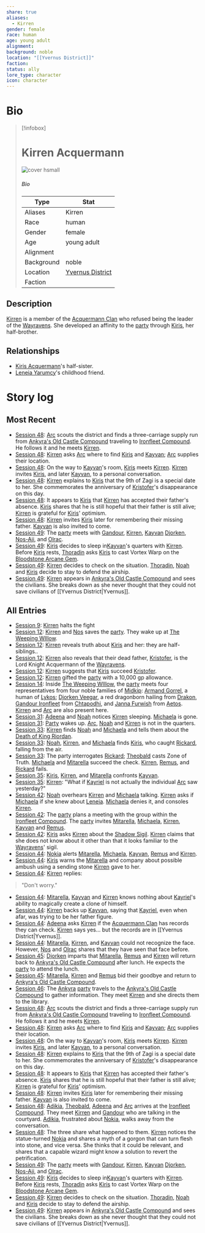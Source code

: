 ```yaml
---
share: true
aliases:
  - Kirren
gender: female
race: human
age: young adult
alignment: 
background: noble
location: "[[Yvernus District]]"
faction: 
status: ally
lore_type: character
icon: character
---
```

# Bio
> [!infobox]
> # Kirren Acquermann
> ![cover hsmall](insertimage.png)
> ##### Bio
> | Type | Stat |
> | ---- | ---- |
> | Aliases | Kirren|
> | Race| human |
> | Gender| female|
> | Age | young adult|
> | Alignment|| 
> | Background| noble|
> | Location|  [Yvernus District](../Locations/Areas/Yvernus%20District.md)|
> | Faction| | 
## Description
[Kirren](Kirren%20Acquermann.md) is a member of the [Acquermann Clan](../../Acquermann%20Clan.md) who refused being the leader of the [Wayravens](../Factions/Knights%20of%20the%20Wayraven.md). She developed an affinity to the [party](../Factions/Seven%20Up....md) through [Kiris](../PCs/Kiris%20Acquermann.md), her half-brother.
## Relationships
- [Kiris Acquermann](../PCs/Kiris%20Acquermann.md)'s half-sister.
- [Leneia Yarumcy](../../Leneia%20Yarumcy.md)'s childhood friend.
# Story log
## Most Recent
- [Session 48](../Session%20Log/Session%2048.md): [Arc](Arc.md) scouts the district and finds a three-carriage supply run from [Ankyra's Old Castle Compound](Ankyra's%20Old%20Castle%20Compound.md) traveling to [Ironfleet Compound](Ironfleet%20Compound.md). He follows it and he meets [Kirren](Kirren%20Acquermann.md).
- [Session 48](../Session%20Log/Session%2048.md): [Kirren](Kirren%20Acquermann.md) asks [Arc](Arc.md) where to find [Kiris](Kiris%20Acquermann.md) and [Kayvan](Kayvan%20Acquermann.md); [Arc](Arc.md) supplies their location.
- [Session 48](../Session%20Log/Session%2048.md): On the way to [Kayvan](Kayvan%20Acquermann.md)'s room, [Kiris](Kiris%20Acquermann.md) meets [Kirren](Kirren%20Acquermann.md). [Kirren](Kirren%20Acquermann.md) invites [Kiris](Kiris%20Acquermann.md), and later [Kayvan](Kayvan%20Acquermann.md), to a personal conversation.
- [Session 48](../Session%20Log/Session%2048.md): [Kirren](Kirren%20Acquermann.md) explains to [Kiris](Kiris%20Acquermann.md) that the 9th of Zagi is a special date to her. She commemorates the anniversary of [Kristofer](Kristofer%20Acquermann.md)'s disappearance on this day.
- [Session 48](../Session%20Log/Session%2048.md): It appears to [Kiris](Kiris%20Acquermann.md) that [Kirren](Kirren%20Acquermann.md) has accepted their father's absence. [Kiris](Kiris%20Acquermann.md) shares that he is still hopeful that their father is still alive; [Kirren](Kirren%20Acquermann.md) is grateful for [Kiris](Kiris%20Acquermann.md)' optimism.
- [Session 48](../Session%20Log/Session%2048.md): [Kirren](Kirren%20Acquermann.md) invites [Kiris](Kiris%20Acquermann.md) later for remembering their missing father. [Kayvan](Kayvan%20Acquermann.md) is also invited to come.
- [Session 49](../Session%20Log/Session%2049.md): The [party](Seven%20Up....md) meets with [Gandour](Gandour%20Ironfleet.md), [Kirren](Kirren%20Acquermann.md), [Kayvan](Kayvan%20Acquermann.md) [Djorken](Djorken%20Veegar.md), [Nos-Aji](Nos-Aji.md), and [Olrac](Olrac.md).
- [Session 49](../Session%20Log/Session%2049.md): [Kiris](Kiris%20Acquermann.md) decides to sleep in[Kayvan](Kayvan%20Acquermann.md)'s quarters with [Kirren](Kirren%20Acquermann.md). Before [Kiris](Kiris%20Acquermann.md) rests, [Thoradin](Thoradin%20Goodman.md) asks [Kiris](Kiris%20Acquermann.md) to cast Vortex Warp on the [Bloodstone Arcane Gem](Bloodstone%20Arcane%20Gem.md).
- [Session 49](../Session%20Log/Session%2049.md): [Kirren](Kirren%20Acquermann.md) decides to check on the situation. [Thoradin](Thoradin%20Goodman.md), [Noah](Noah%20Skie.md) and [Kiris](Kiris%20Acquermann.md) decide to stay to defend the airship.
- [Session 49](../Session%20Log/Session%2049.md): [Kirren](Kirren%20Acquermann.md) appears in [Ankyra's Old Castle Compound](Ankyra's%20Old%20Castle%20Compound.md) and sees the civilians. She breaks down as she never thought that they could not save civilians of [[Yvernus District|Yvernus]].

## All Entries
- [Session 9](../../Session%209.md): [Kirren](Kirren%20Acquermann.md) halts the fight
- [Session 12](../../Session%2012.md): [Kirren](Kirren%20Acquermann.md) and [Nos](Nos-Aji.md) saves the [party](Seven%20Up....md). They wake up at [The Weeping WIllow](The%20Weeping%20WIllow.md).
- [Session 12](../../Session%2012.md): [Kirren](Kirren%20Acquermann.md) reveals truth about [Kiris](Kiris%20Acquermann.md) and her: they are half-siblings..
- [Session 12](../../Session%2012.md): [Kirren](Kirren%20Acquermann.md) also reveals that their dead father, [Kristofer](Kristofer%20Acquermann.md), is the Lord Knight Acquermann of the [Wayravens](Knights%20of%20the%20Wayraven.md).
- [Session 12](../../Session%2012.md): [Kirren](Kirren%20Acquermann.md) suggests that [Kiris](Kiris%20Acquermann.md) succeed [Kristofer](Kristofer%20Acquermann.md).
- [Session 12](../../Session%2012.md): [Kirren](Kirren%20Acquermann.md) gifted the [party](Seven%20Up....md) with a 10,000 gp allowance.
- [Session 14](../../Session%2014.md): Inside [The Weeping WIllow](The%20Weeping%20WIllow.md), the [party](Seven%20Up....md) meets four representatives from four noble families of [Midkip](Midkip.md): [Armand Gorrel](Armand%20Gorrel.md), a human of [Lykos](Lykos%20District.md); [Djorken Veegar](Djorken%20Veegar.md), a red dragonborn hailing from [Drakon](Drakon%20District.md), [Gandour Ironfleet](Gandour%20Ironfleet.md) from [Chtapodhi](Chtapodhi%20District.md), and [Janna Furwish](Janna%20Furwish.md) from [Aetos](Aetos%20District.md). [Kirren](Kirren%20Acquermann.md) and [Arc](Arc.md) are also present here.
- [Session 31](../../Session%2031.md): [Adeena](Adeena%20Oberon.md) and [Noah](Noah%20Skie.md) notices [Kirren](Kirren%20Acquermann.md) sleeping. [Michaela](Michaela%20Randall.md) is gone.
- [Session 31](../../Session%2031.md): [Party](Seven%20Up....md) wakes up. [Arc](Arc.md), [Noah](Noah%20Skie.md) and [Kirren](Kirren%20Acquermann.md) is not in the quarters.
- [Session 33](../../Session%2033.md): [Kirren](Kirren%20Acquermann.md) finds [Noah](Noah%20Skie.md) and [Michaela](Michaela%20Randall.md) and tells them about the [Death of King Riordan](Death%20of%20King%20Riordan.md).
- [Session 33](../../Session%2033.md): [Noah](Noah%20Skie.md), [Kirren](Kirren%20Acquermann.md), and [Michaela](Michaela%20Randall.md) finds [Kiris](Kiris%20Acquermann.md), who caught [Rickard](Rickard%20Kyp.md), falling from the air.
- [Session 33](../../Session%2033.md): The party interrogates [Rickard](Rickard%20Kyp.md); [Theobald](Theobald%20Clayhollow.md) casts Zone of Truth. [Michaela](Michaela%20Randall.md) and [Mitarella](Mitarella%20Randall.md) succeed the check. [Kirren](Kirren%20Acquermann.md), [Remus](Remus%20Kyp.md), and [Rickard](Rickard%20Kyp.md) fails.
- [Session 35](../../Session%2035.md): [Kiris](Kiris%20Acquermann.md), [Kirren](Kirren%20Acquermann.md), and [Mitarella](Mitarella%20Randall.md) confronts [Kayvan](Kayvan%20Acquermann.md).
- [Session 35](../../Session%2035.md): [Kirren](Kirren%20Acquermann.md): "What if [Kayriel](Kayriel%20Acquermann.md) is not actually the individual [Arc](Arc.md) saw yesterday?"
- [Session 42](../Session%20Log/Session%2042.md): [Noah](Noah%20Skie.md) overhears [Kirren](Kirren%20Acquermann.md) and [Michaela](Michaela%20Randall.md) talking. [Kirren](Kirren%20Acquermann.md) asks if [Michaela](Michaela%20Randall.md) if she knew about [Leneia](Leneia%20Yarumcy.md). [Michaela](Michaela%20Randall.md) denies it, and consoles [Kirren](Kirren%20Acquermann.md).
- [Session 42](../Session%20Log/Session%2042.md): The [party](Seven%20Up....md) plans a meeting with the group within the [Ironfleet Compound](Ironfleet%20Compound.md). The [party](Seven%20Up....md) invites [Mitarella](Mitarella%20Randall.md), [Michaela](Michaela%20Randall.md), [Kirren](Kirren%20Acquermann.md), [Kayvan](Kayvan%20Acquermann.md) and [Remus](Remus%20Kyp.md).
- [Session 42](../Session%20Log/Session%2042.md): [Kiris](Kiris%20Acquermann.md) asks [Kirren](Kirren%20Acquermann.md) about the [Shadow Sigil](Shadow%20Sigil.md). [Kirren](Kirren%20Acquermann.md) claims that she does not know about it other than that it looks familiar to the [Wayravens](Knights%20of%20the%20Wayraven.md)' sigil.
- [Session 44](../Session%20Log/Session%2044.md): [Nokia](Nokia.md) alerts [Mitarella](Mitarella%20Randall.md), [Michaela](Michaela%20Randall.md), [Kayvan](Kayvan%20Acquermann.md), [Remus](Remus%20Kyp.md) and [Kirren](Kirren%20Acquermann.md).
- [Session 44](../Session%20Log/Session%2044.md): [Kiris](Kiris%20Acquermann.md) warns the [Mitarella](Mitarella%20Randall.md) and company about possible ambush using a sending stone [Kirren](Kirren%20Acquermann.md) gave to her.
- [Session 44](../Session%20Log/Session%2044.md): [Kirren](Kirren%20Acquermann.md) replies:
> "Don't worry."
- [Session 44](../Session%20Log/Session%2044.md): [Mitarella](Mitarella%20Randall.md), [Kayvan](Kayvan%20Acquermann.md) and [Kirren](Kirren%20Acquermann.md) knows nothing about [Kayriel](Kayriel%20Acquermann.md)'s ability to magically create a clone of himself.
- [Session 44](../Session%20Log/Session%2044.md): [Kirren](Kirren%20Acquermann.md) backs up [Kayvan](Kayvan%20Acquermann.md), saying that [Kayriel](Kayriel%20Acquermann.md), even when afar, was trying to be her father figure.
- [Session 44](../Session%20Log/Session%2044.md): [Adeena](Adeena%20Oberon.md) asks [Kirren](Kirren%20Acquermann.md) if the [Acquermann Clan](Acquermann%20Clan.md) has records they can check. [Kirren](Kirren%20Acquermann.md) says yes... but the records are in [[Yvernus District|Yvernus]].
- [Session 44](../Session%20Log/Session%2044.md): [Mitarella](Mitarella%20Randall.md), [Kirren](Kirren%20Acquermann.md), and [Kayvan](Kayvan%20Acquermann.md) could not recognize the face. However, [Nos](Nos-Aji.md) and [Olrac](Olrac.md) shares that they have seen that face before.
- [Session 45](../Session%20Log/Session%2045.md): [Djorken](Djorken%20Veegar.md) imparts that [Mitarella](Mitarella%20Randall.md), [Remus](Remus%20Kyp.md) and [Kirren](Kirren%20Acquermann.md) will return back to [Ankyra's Old Castle Compound](Ankyra's%20Old%20Castle%20Compound.md) after lunch. He expects the [party](Seven%20Up....md) to attend the lunch.
- [Session 45](../Session%20Log/Session%2045.md): [Mitarella](Mitarella%20Randall.md), [Kirren](Kirren%20Acquermann.md) and [Remus](Remus%20Kyp.md) bid their goodbye and return to [Ankyra's Old Castle Compound](Ankyra's%20Old%20Castle%20Compound.md).
- [Session 46](../Session%20Log/Session%2046.md): The [Ankyra](Ankyra%20District.md) [party](Seven%20Up....md) travels to the [Ankyra's Old Castle Compound](Ankyra's%20Old%20Castle%20Compound.md) to gather information. They meet [Kirren](Kirren%20Acquermann.md) and she directs them to the library.
- [Session 48](../Session%20Log/Session%2048.md): [Arc](Arc.md) scouts the district and finds a three-carriage supply run from [Ankyra's Old Castle Compound](Ankyra's%20Old%20Castle%20Compound.md) traveling to [Ironfleet Compound](Ironfleet%20Compound.md). He follows it and he meets [Kirren](Kirren%20Acquermann.md).
- [Session 48](../Session%20Log/Session%2048.md): [Kirren](Kirren%20Acquermann.md) asks [Arc](Arc.md) where to find [Kiris](Kiris%20Acquermann.md) and [Kayvan](Kayvan%20Acquermann.md); [Arc](Arc.md) supplies their location.
- [Session 48](../Session%20Log/Session%2048.md): On the way to [Kayvan](Kayvan%20Acquermann.md)'s room, [Kiris](Kiris%20Acquermann.md) meets [Kirren](Kirren%20Acquermann.md). [Kirren](Kirren%20Acquermann.md) invites [Kiris](Kiris%20Acquermann.md), and later [Kayvan](Kayvan%20Acquermann.md), to a personal conversation.
- [Session 48](../Session%20Log/Session%2048.md): [Kirren](Kirren%20Acquermann.md) explains to [Kiris](Kiris%20Acquermann.md) that the 9th of Zagi is a special date to her. She commemorates the anniversary of [Kristofer](Kristofer%20Acquermann.md)'s disappearance on this day.
- [Session 48](../Session%20Log/Session%2048.md): It appears to [Kiris](Kiris%20Acquermann.md) that [Kirren](Kirren%20Acquermann.md) has accepted their father's absence. [Kiris](Kiris%20Acquermann.md) shares that he is still hopeful that their father is still alive; [Kirren](Kirren%20Acquermann.md) is grateful for [Kiris](Kiris%20Acquermann.md)' optimism.
- [Session 48](../Session%20Log/Session%2048.md): [Kirren](Kirren%20Acquermann.md) invites [Kiris](Kiris%20Acquermann.md) later for remembering their missing father. [Kayvan](Kayvan%20Acquermann.md) is also invited to come.
- [Session 48](../Session%20Log/Session%2048.md): [Adikia](Adikia%20Unalome.md), [Theobald](Theobald%20Clayhollow.md), [Adeena](Adeena%20Oberon.md) and [Arc](Arc.md) arrives at the [Ironfleet Compound](Ironfleet%20Compound.md). They meet [Kirren](Kirren%20Acquermann.md) and [Gandour](Gandour%20Ironfleet.md) who are talking in the courtyard. [Adikia](Adikia%20Unalome.md), frustrated about [Nokia](Nokia.md), walks away from the conversation.
- [Session 48](../Session%20Log/Session%2048.md): The three share what happened to them. [Kirren](Kirren%20Acquermann.md) notices the statue-turned [Nokia](Nokia.md) and shares a myth of a gorgon that can turn flesh into stone, and vice versa. She thinks that it could be relevant, and shares that a capable wizard might know a solution to revert the petrification.
- [Session 49](../Session%20Log/Session%2049.md): The [party](Seven%20Up....md) meets with [Gandour](Gandour%20Ironfleet.md), [Kirren](Kirren%20Acquermann.md), [Kayvan](Kayvan%20Acquermann.md) [Djorken](Djorken%20Veegar.md), [Nos-Aji](Nos-Aji.md), and [Olrac](Olrac.md).
- [Session 49](../Session%20Log/Session%2049.md): [Kiris](Kiris%20Acquermann.md) decides to sleep in[Kayvan](Kayvan%20Acquermann.md)'s quarters with [Kirren](Kirren%20Acquermann.md). Before [Kiris](Kiris%20Acquermann.md) rests, [Thoradin](Thoradin%20Goodman.md) asks [Kiris](Kiris%20Acquermann.md) to cast Vortex Warp on the [Bloodstone Arcane Gem](Bloodstone%20Arcane%20Gem.md).
- [Session 49](../Session%20Log/Session%2049.md): [Kirren](Kirren%20Acquermann.md) decides to check on the situation. [Thoradin](Thoradin%20Goodman.md), [Noah](Noah%20Skie.md) and [Kiris](Kiris%20Acquermann.md) decide to stay to defend the airship.
- [Session 49](../Session%20Log/Session%2049.md): [Kirren](Kirren%20Acquermann.md) appears in [Ankyra's Old Castle Compound](Ankyra's%20Old%20Castle%20Compound.md) and sees the civilians. She breaks down as she never thought that they could not save civilians of [[Yvernus District|Yvernus]].
